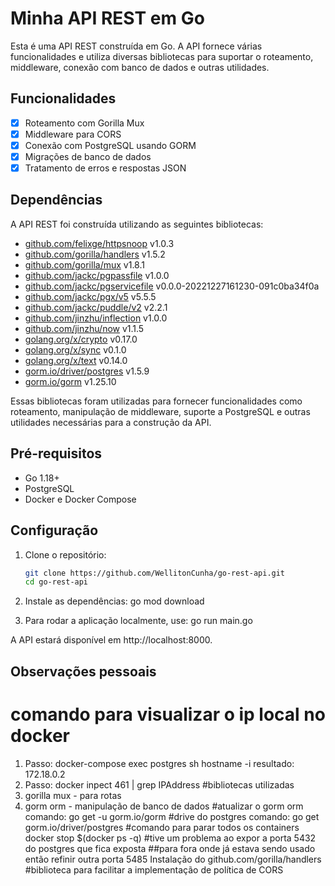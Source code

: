 # Minha API REST em Go

Esta é uma API REST construída em Go. A API fornece várias funcionalidades e utiliza diversas bibliotecas para suportar o roteamento, middleware, conexão com banco de dados e outras utilidades.

## Funcionalidades

- [x] Roteamento com Gorilla Mux
- [x] Middleware para CORS
- [x] Conexão com PostgreSQL usando GORM
- [x] Migrações de banco de dados
- [x] Tratamento de erros e respostas JSON

## Dependências

A API REST foi construída utilizando as seguintes bibliotecas:

- [github.com/felixge/httpsnoop](https://github.com/felixge/httpsnoop) v1.0.3
- [github.com/gorilla/handlers](https://github.com/gorilla/handlers) v1.5.2
- [github.com/gorilla/mux](https://github.com/gorilla/mux) v1.8.1
- [github.com/jackc/pgpassfile](https://github.com/jackc/pgpassfile) v1.0.0
- [github.com/jackc/pgservicefile](https://github.com/jackc/pgservicefile) v0.0.0-20221227161230-091c0ba34f0a
- [github.com/jackc/pgx/v5](https://github.com/jackc/pgx) v5.5.5
- [github.com/jackc/puddle/v2](https://github.com/jackc/puddle) v2.2.1
- [github.com/jinzhu/inflection](https://github.com/jinzhu/inflection) v1.0.0
- [github.com/jinzhu/now](https://github.com/jinzhu/now) v1.1.5
- [golang.org/x/crypto](https://pkg.go.dev/golang.org/x/crypto) v0.17.0
- [golang.org/x/sync](https://pkg.go.dev/golang.org/x/sync) v0.1.0
- [golang.org/x/text](https://pkg.go.dev/golang.org/x/text) v0.14.0
- [gorm.io/driver/postgres](https://gorm.io/docs/driver_postgres.html) v1.5.9
- [gorm.io/gorm](https://gorm.io) v1.25.10

Essas bibliotecas foram utilizadas para fornecer funcionalidades como roteamento, manipulação de middleware, suporte a PostgreSQL e outras utilidades necessárias para a construção da API.

## Pré-requisitos

- Go 1.18+
- PostgreSQL
- Docker e Docker Compose

## Configuração

1. Clone o repositório:

   ```bash
   git clone https://github.com/WellitonCunha/go-rest-api.git
   cd go-rest-api

2. Instale as dependências:
   go mod download

3. Para rodar a aplicação localmente, use:
   go run main.go

A API estará disponível em http://localhost:8000.

## Observações pessoais

# comando para visualizar o ip local no docker
1. Passo: docker-compose exec postgres sh
    hostname -i
    resultado: 172.18.0.2
2. Passo: docker inpect 461 | grep IPAddress
#bibliotecas utilizadas
1. gorilla mux - para rotas
2. gorm orm - manipulação de banco de dados
#atualizar o gorm orm
comando: go get -u gorm.io/gorm
#drive do postgres
comando: go get gorm.io/driver/postgres
#comando para parar todos os containers
docker stop $(docker ps -q)
#tive um problema ao expor a porta 5432 do postgres que fica exposta 
    ##para fora onde já estava sendo usado então refinir outra porta 5485
Instalação do github.com/gorilla/handlers
#biblioteca para facilitar a implementação de política de CORS
